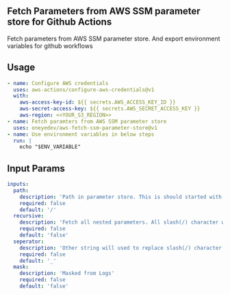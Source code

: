 ## Fetch Parameters from AWS SSM parameter store for Github Actions

Fetch parameters from AWS SSM parameter store. And export environment variables for github workflows

## Usage

```yaml
- name: Configure AWS credentials
  uses: aws-actions/configure-aws-credentials@v1
  with:
    aws-access-key-id: ${{ secrets.AWS_ACCESS_KEY_ID }}
    aws-secret-access-key: ${{ secrets.AWS_SECRET_ACCESS_KEY }}
    aws-region: <<YOUR_S3_REGION>>
- name: Fetch paramters from AWS SSM parameter store
  uses: oneyedev/aws-fetch-ssm-parameter-store@v1
- name: Use environment variables in below steps
  run: |
    echo "$ENV_VARIABLE"
```

## Input Params

```yml
inputs:
  path:
    description: 'Path in parameter store. This is should started with slash(/)'
    required: false
    default: '/'
  recursive:
    description: 'Fetch all nested parameters. All slash(/) character will be changed to underbar(_). For example, the parameter named "sample/key" will be changed to "sample_key"'
    required: false
    default: 'false'
  seperator:
    description: 'Other string will used to replace slash(/) character.'
    required: false
    default: '_'
  mask:
    description: 'Masked from Logs'
    required: false
    default: 'false'
```
